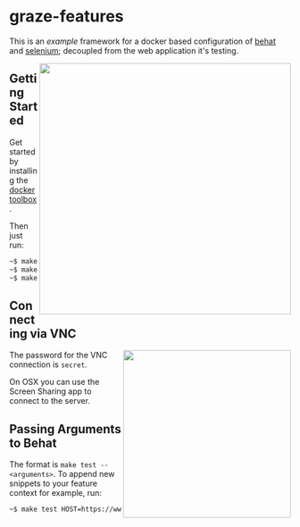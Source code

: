 # graze-features

This is an _example_ framework for a docker based configuration of [behat](https://github.com/Behat/Behat#readme) and [selenium](http://docs.seleniumhq.org/); decoupled from the web application it's testing.

<img src="https://i.imgur.com/Wywm50T.gif" align="right" width="450" />

## Getting Started

Get started by installing the [docker toolbox](https://www.docker.com/products/docker-toolbox).

Then just run:

```bash
~$ make install
~$ make serve
~$ make test HOST=https://www.graze.com
```

## Connecting via VNC

<img src="https://i.imgur.com/n54iybM.png" align="right" width="300" />

The password for the VNC connection is `secret`.

On OSX you can use the Screen Sharing app to connect to the server.

## Passing Arguments to Behat

The format is `make test -- <arguments>`. To append new snippets to your feature context for example, run:

```bash
~$ make test HOST=https://www.graze.com -- --append-snippets
```
